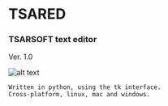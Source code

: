 # TSARED 
### TSARSOFT text editor

Ver. 1.0

![alt text](https://i.ibb.co/bWg88y9/TSARED-logo-1440-1440.png)

```
Written in python, using the tk interface.
Cross-platform, linux, mac and windows.
```
